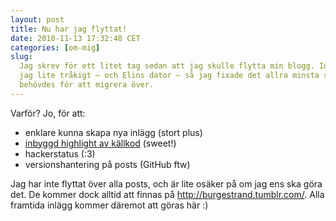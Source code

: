 ```yaml
---
layout: post
title: Nu har jag flyttat!
date: 2010-11-13 17:32:48 CET
categories: [om-mig]
slug:
  Jag skrev för ett litet tag sedan att jag skulle flytta min blogg. Idag hade
  jag lite tråkigt — och Elins dator — så jag fixade det allra minsta som
  behövdes för att migrera över.
---
```


Varför? Jo, för att:

- enklare kunna skapa nya inlägg (stort plus)
- [inbyggd highlight av källkod](http://en.wikipedia.org/wiki/Syntax_highlighting) (sweet!)
- hackerstatus (:3)
- versionshantering på posts (GitHub ftw)

Jag har inte flyttat över alla posts, och är lite osäker på om jag ens ska göra det. De kommer dock alltid att finnas på <http://burgestrand.tumblr.com/>. Alla framtida inlägg kommer däremot att göras här :)